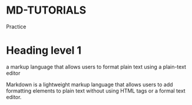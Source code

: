 # MD-TUTORIALS
Practice 
# Heading level 1

a markup language that allows users to format plain text using a plain-text editor

Markdown is a lightweight markup language that allows users to add formatting elements to plain text without using HTML tags or a formal text editor.
